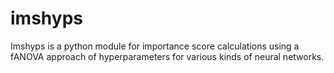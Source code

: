 # imshyps
Imshyps is a python module for importance score calculations using a fANOVA approach of hyperparameters for various kinds of neural networks.
